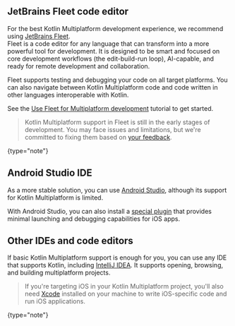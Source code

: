 [//]: # (title: Recommended IDEs and code editors)

## JetBrains Fleet code editor

For the best Kotlin Multiplatform development experience, we recommend using [JetBrains Fleet](https://www.jetbrains.com/fleet/).  
Fleet is a code editor for any language that can transform into a more powerful tool for development.
It is designed to be smart and focused on core development workflows (the edit-build-run loop), 
AI-capable, and ready for remote development and collaboration.

Fleet supports testing and debugging your code on all target platforms. You can also navigate between Kotlin
Multiplatform code and code written in other languages interoperable with Kotlin.

See the [Use Fleet for Multiplatform development](fleet.md) tutorial to get started.

> Kotlin Multiplatform support in Fleet is still in the early stages of development. You may face issues and
> limitations, but we're committed to fixing them based on [your feedback](fleet.md#leave-feedback).
>
{type="note"}

## Android Studio IDE

As a more stable solution, you can use [Android Studio](https://developer.android.com/studio),
although its support for Kotlin Multiplatform is limited.

With Android Studio, you can also install a [special plugin](https://plugins.jetbrains.com/plugin/14936-kotlin-multiplatform-mobile)
that provides minimal launching and debugging capabilities for iOS apps.

## Other IDEs and code editors

If basic Kotlin Multiplatform support is enough for you, you can use any IDE that supports Kotlin, including [IntelliJ IDEA](https://www.jetbrains.com/idea/).
It supports opening, browsing, and building multiplatform projects.

> If you're targeting iOS in your Kotlin Multiplatform project, you'll also need [Xcode](https://developer.apple.com/xcode/)
> installed on your machine to write iOS-specific code and run iOS applications.
>
{type="note"}
